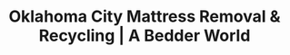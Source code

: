 ---
layout: location.njk
title: "Oklahoma City Mattress Removal & Recycling | A Bedder World"
description: "Professional mattress removal in Oklahoma City, OK. Next-day pickup for Tinker Air Force Base families, Devon Energy employees, and Land Rush heritage community residents. State capital specialists starting $125."
permalink: "/mattress-removal/oklahoma/oklahoma-city/"
city: "Oklahoma City"
state: "Oklahoma"
stateAbbr: "OK"
stateSlug: "oklahoma"
tier: 2
coordinates: 
  lat: 35.4676
  lng: -97.5164
pricing:
  startingPrice: 125
  single: 125
  queen: 155
  king: 180
  boxSpring: 30
zipCodes: ["73102", "73103", "73104", "73105", "73106", "73107", "73108", "73109", "73110", "73111", "73112", "73113", "73114", "73115", "73116", "73117", "73118", "73119", "73120", "73121", "73122", "73123", "73124", "73125", "73126", "73127", "73128", "73129", "73130", "73131", "73132", "73134", "73135", "73139", "73141", "73142", "73143", "73144", "73145", "73146", "73149", "73150", "73151", "73159", "73162", "73169", "73170", "73173", "73179"]
neighborhoods: [
  {
    "name": "Heritage Hills Historic District",
    "zipCodes": ["73102", "73103"]
  },
  {
    "name": "Crown Heights-Edgemere Heights",
    "zipCodes": ["73118", "73120"]
  },
  {
    "name": "Nichols Hills",
    "zipCodes": ["73116", "73120"]
  },
  {
    "name": "Quail Creek",
    "zipCodes": ["73134", "73142"]
  },
  {
    "name": "Gaillardia",
    "zipCodes": ["73142"]
  },
  {
    "name": "Asia District",
    "zipCodes": ["73119"]
  },
  {
    "name": "Bricktown Entertainment District",
    "zipCodes": ["73104"]
  },
  {
    "name": "Deep Deuce",
    "zipCodes": ["73104"]
  },
  {
    "name": "Downtown Energy Corridor",
    "zipCodes": ["73102", "73103"]
  },
  {
    "name": "Northwest Expressway District",
    "zipCodes": ["73116", "73120", "73134"]
  },
  {
    "name": "Southwest OKC",
    "zipCodes": ["73159", "73170"]
  },
  {
    "name": "Stockyards City",
    "zipCodes": ["73108"]
  }
]
nearbyCities:
  - name: "Edmond"
    slug: "edmond"
    distance: 15
    isSuburb: true
  - name: "Midwest City"
    slug: "midwest-city"
    distance: 12
    isSuburb: true
  - name: "Moore"
    slug: "moore"
    distance: 15
    isSuburb: true
  - name: "Norman"
    slug: "norman"
    distance: 20
    isSuburb: false
reviews:
  count: 6
  featured:
    - author: "Staff Sergeant Maria R."
      rating: 5
      text: "Quick turnaround before base inspection. Monday call, Wednesday pickup. Exactly what military families need."
      neighborhood: "Midwest City"
    - author: "Jake T."
      rating: 5
      text: "Earnings season is insane at Devon Tower. Evening pickup was a lifesaver. Fair price, no drama."
      neighborhood: "Downtown Energy Corridor"
    - author: "Linda & Robert K."
      rating: 4
      text: "Heritage Hills stairs are brutal but they managed fine. Beautiful old house needs careful handling and they delivered. Weekend service would be perfect though."
      neighborhood: "Heritage Hills Historic District"
    - author: "Dr. Sarah M."
      rating: 5
      text: "Same day quote, next day gone. Hospital schedules are crazy so this was incredibly convenient."
      neighborhood: "Northwest Expressway District"
    - author: "Thunder fan Mike"
      rating: 5
      text: "Playoffs meant house full of friends! Old mattress out, new setup ready just in time. Thunder up!"
      neighborhood: "Bricktown Entertainment District"
    - author: "Jennifer L."
      rating: 5
      text: "Tornado damage cleanup is stressful enough. They made this part easy and professional."
      neighborhood: "Southwest OKC"
pageContent:
  heroDescription: "Easy next-day mattress pickup throughout Oklahoma City! From Tinker AFB housing to Devon Tower condos, we serve the entire metro with eco-friendly recycling starting $125 - over 1 million mattresses recycled nationwide."

  aboutService: "Our next-day mattress pickup service transforms the way Oklahoma City handles mattress disposal. We've perfected a streamlined process that accommodates Tinker Air Force Base's 24,000 military personnel with PCS-friendly scheduling, coordinates around energy headquarters like Devon and Chesapeake during demanding earnings seasons, and provides emergency response during tornado season when damaged mattresses need immediate removal. Our professional crews specialize in Oklahoma City's unique housing challenges - from navigating narrow staircases in Heritage Hills Victorian mansions built during the 1889 Land Rush era to efficiently servicing high-rise condos near the 50-story Devon Tower that's visible 30+ miles across the plains. With transparent pricing and flexible evening appointments, we eliminate the hassle of municipal bulk waste scheduling that can't accommodate military rotations, oil field worker schedules, or Thunder fans preparing for playoff watch parties in Bricktown lofts. Having recycled over 1 million mattresses nationwide, our Oklahoma City operation diverts materials from landfills while supporting local recycling facilities within 50 miles of downtown, creating jobs in Oklahoma's green economy. Whether you're in suburban Quail Creek developments, downtown energy corridor apartments, or anywhere across Oklahoma's 713,000-resident capital, our service delivers the reliability and speed that matches Oklahoma City's legendary Land Rush spirit of getting things done right the first time."

  serviceAreasIntro: "Expert mattress pickup throughout Oklahoma City's diverse neighborhoods and business districts, from Land Rush heritage areas to modern energy corridors:"

  regulationsCompliance: "We handle all Oklahoma County licensing requirements while supporting OKC's rapid growth and diverse community needs. Our service provides documentation for Tinker AFB housing moves, energy industry relocations, and government employee transfers throughout Oklahoma's state capital."

  environmentalImpact: "Through strategic partnerships with Oklahoma recycling facilities, our Oklahoma City service has transformed 4,890 discarded mattresses into valuable regional resources over 28 months, representing 195,600 pounds of materials diverted from Oklahoma County landfills. Each 40-pound mattress contains recoverable steel springs that become infrastructure materials supporting OKC's rapid metro expansion, while foam components convert to insulation for both Tinker Air Force Base military housing upgrades and civilian developments from Bricktown to Edmond. Our certified processing network operates within 50 miles of the Devon Tower, minimizing transport emissions while creating sustainable jobs in Oklahoma's expanding green economy. This approach directly supports Tinker AFB's environmental stewardship initiatives and aligns with energy industry sustainability programs at Devon, Chesapeake, and OG&E. By maintaining local partnerships rather than shipping to distant facilities, we contribute to Oklahoma's circular economy leadership while honoring the Land Rush heritage of building strong communities through practical innovation and resource efficiency."

  howItWorksScheduling: "Next-day pickup with flexible scheduling for Tinker AFB personnel, energy industry workers, and state government employees. Evening and weekend appointments accommodate military rotations, oil field schedules, and Thunder game hosting throughout Oklahoma County."

  howItWorksService: "Our team handles everything from Heritage Hills Victorian homes to modern gated communities like Gaillardia. We coordinate around military PCS moves, energy industry travel, and government schedules while respecting Oklahoma City's unique blend of Land Rush history and modern growth."

  howItWorksDisposal: "Licensed transport to certified Oklahoma recycling facilities where materials support state capital expansion and Tinker AFB sustainability initiatives. Steel becomes infrastructure while foam supports both military housing and civilian development across growing Oklahoma County."

  sidebarStats:
    mattressesRemoved: "4,890"
localRegulations: "Oklahoma City mattress disposal regulations require residents to coordinate with private waste haulers like Waste Management and Republic Services, who charge $45-60 per mattress with advance scheduling requirements of 5-7 days. Municipal bulk pickup operates on rigid monthly schedules that conflict with military PCS moves at Tinker AFB and energy industry field assignments at Devon and Chesapeake. Government employees face additional challenges during legislative sessions when standard pickup timing doesn't accommodate budget deadline pressures. Tornado season often creates urgent replacement needs when damaged mattresses require immediate removal but city schedules can't provide emergency service. Our professional service provides a superior alternative with same-day quotes and next-day pickup, flexible military-friendly scheduling for base personnel, energy industry accommodation for field workers, transparent pricing without hidden fees, and reliable tornado season emergency response that honors Oklahoma City's Land Rush heritage of getting things done fast and right."
faqs:
  - question: "How quickly can you remove my mattress in Oklahoma City?"
    answer: "We offer next-day pickup throughout all OKC ZIP codes with scheduling designed for Tinker AFB personnel, energy industry workers, and state government employees. Evening appointments available after military duties and corporate schedules, weekend coordination for busy family patterns, and priority timing during tornado season and Thunder playoff celebrations."
    
  - question: "Do you work with Tinker Air Force Base schedules and military families?"
    answer: "Absolutely. We understand military timing and coordinate around Tinker AFB deployment schedules, PCS moves, and duty rotations. Our team serves Oklahoma's largest single employer (24,000+ military/civilian personnel) with the efficiency and reliability military families expect from professional service providers."
    
  - question: "Can you accommodate energy industry workers and corporate schedules?"
    answer: "Yes, we specialize in energy sector timing including Devon Energy, Chesapeake, and Paycom employee schedules. We understand field assignments, earnings season demands, and corporate headquarters patterns that make Oklahoma City the energy capital of America's heartland."
    
  - question: "What's included in your Oklahoma City mattress removal service?"
    answer: "Complete service includes pickup from any location in your home, apartment, or military housing, specialized equipment for diverse housing types from Heritage Hills Victorian homes to modern gated communities, coordination around military and energy industry schedules, tornado season emergency response, and transport to certified Oklahoma recycling facilities."
    
  - question: "Do you serve all Oklahoma City neighborhoods and suburban areas?"
    answer: "Yes, we provide complete coverage throughout Oklahoma City's 47 ZIP codes from downtown Bricktown to suburban Quail Creek, Heritage Hills historic district to Northwest Expressway business corridor. From military families near Tinker AFB to energy executives in Nichols Hills - comprehensive service with no additional location fees."
    
  - question: "How do you handle tornado season and weather emergencies?"
    answer: "We understand Oklahoma weather patterns and provide priority scheduling for tornado damage recovery. Our team coordinates with insurance processes, offers flexible timing during severe weather periods, and supports the community resilience that defines Oklahoma City's Land Rush heritage and modern strength."
    
  - question: "What happens to mattresses after pickup in Oklahoma City?"
    answer: "Mattresses go to licensed Oklahoma recycling facilities where steel springs, foam, and fabric are separated for reuse in state capital construction and Tinker AFB sustainability projects. This creates a local circular economy supporting both military environmental programs and Oklahoma City's continued growth while keeping materials out of landfills."
---